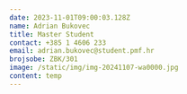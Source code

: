 ```yaml
---
date: 2023-11-01T09:00:03.128Z
name: Adrian Bukovec
title: Master Student
contact: +385 1 4606 233
email: adrian.bukovec@student.pmf.hr
brojsobe: ZBK/301
image: /static/img/img-20241107-wa0000.jpg
content: t﻿emp
---
```


